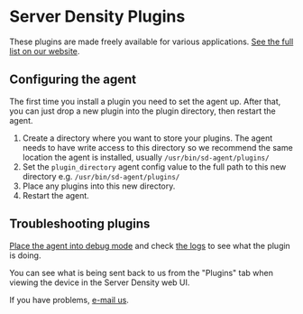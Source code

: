 Server Density Plugins
===

These plugins are made freely available for various applications. [See the full list on our website](https://www.serverdensity.com/plugins).

Configuring the agent
---
The first time you install a plugin you need to set the agent up. After that, you can just drop a new plugin into the plugin directory, then restart the agent.

1. Create a directory where you want to store your plugins. The agent needs to have write access to this directory so we recommend the same location the agent is installed, usually `/usr/bin/sd-agent/plugins/`
2. Set the `plugin_directory` agent config value to the full path to this new directory e.g. `/usr/bin/sd-agent/plugins/`
3. Place any plugins into this new directory.
4. Restart the agent.

Troubleshooting plugins
---
[Place the agent into debug mode](https://support.serverdensity.com/hc/en-us/articles/200495543-Debug-mode-Linux-FreeBSD-Mac) and check [the logs](https://support.serverdensity.com/hc/en-us/articles/201244753-Agent-logs) to see what the plugin is doing.

You can see what is being sent back to us from the "Plugins" tab when viewing the device in the Server Density web UI.

If you have problems, [e-mail us](hello@serverdensity.com).
